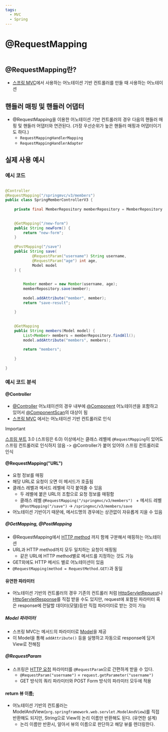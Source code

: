 ```yaml
---
tags:
  - MVC
  - Spring
---
```

# @RequestMapping

```table-of-contents
```

##  @RequestMapping란?

- [스프링 MVC](스프링%20MVC.md)에서 사용하는 어노테이션 기반 컨트롤러를 만들 때 사용하는 어노테이션


## 핸들러 매핑 및 핸들러 어댑터
- @RequestMapping을 이용한 어노테이션 기반 컨트롤러의 경우 다음의 핸들러 매핑 및 핸들러 어댑터와 연관된다. (가장 우선순위가 높은 핸들러 매핑과 어댑터이기도 하다.)
	- `RequestMappingHandlerMapping`
	- `RequestMappingHandlerAdapter`


## 실제 사용 예시

### 예시 코드

```java

@Controller  
@RequestMapping("/springmvc/v3/members")  
public class SpringMemberControllerV3 {  
  
    private final MemberRepository memberRepository = MemberRepository.getInstance();  
  
  
    @GetMapping("/new-form")  
    public String newForm() {  
        return "new-form";  
    }  
  
    @PostMapping("/save")  
    public String save(  
            @RequestParam("username") String username,  
            @RequestParam("age") int age,  
            Model model  
    ) {  
  
  
        Member member = new Member(username, age);  
        memberRepository.save(member);  
  
        model.addAttribute("member", member);  
        return "save-result";  
  
    }  
  
  
    @GetMapping  
    public String members(Model model) {  
        List<Member> members = memberRepository.findAll();  
        model.addAttribute("members", members);  
  
        return "members";  
  
    }  
  
}
```


### 예시 코드 분석

#### @Controller
- [@Controller](../../미완성%20문서/Controller.md) 어노테이션의 경우 내부에 [@Component](../../미완성%20문서/@Component.md) 어노테이션을 포함하고 있어서 [@ComponentScan](../@ComponentScan.md)의 대상이 됨
- [스프링 MVC](스프링%20MVC.md) 에서는 어노테이션 기반 컨트롤러로 인식

> [!important]
> [스프링 부트](../../미완성%20문서/SpringBoot.md) 3.0 (스프링은 6.0) 이상에서는 클래스 레벨에 `@RequestMapping`이 있어도 스프링 컨트롤러로 인식하지 않음 -> @Controller가 붙어 있어야 스프링 컨트롤러로 인식

#### @RequestMapping("URL")
- 요청 정보를 매핑
- 해당 URL로 요청이 오면 이 메서드가 호출됨
- 클래스 레벨과 메서드 레벨에 각각 붙여줄 수 있음
	- 두 레벨에 붙은 URL의 조합으로 요청 정보를 매핑함
	- 클래스 레벨 `@RequestMapping("/springmvc/v3/members") ` + 메서드 레벨 `@PostMapping("/save")` -> `/springmvc/v3/members/save`
- 어노테이션 기반이기 때문에, 메서드명의 경우에는 상관없이 자유롭게 지을 수 있음
##### @GetMapping, @PostMapping
- @RequestMapping에서 [HTTP method](../../CS/Web/HTTP%20method.md) 까지 함께 구분해서 매핑하는 어노테이션
- URL과 HTTP method까지 모두 일치하는 요청이 매핑됨
	- 같은 URL에 HTTP method별로 메서드를 지정하는 것도 가능
- GET외에도 HTTP 메서드 별로 어노테이션이 있음
- `@RequestMapping(method = RequestMethod.GET)`과 동일

#### 유연한 파라미터
- 어노테이션 기반의 컨트롤러의 경우 기존의 컨트롤러 처럼 [HttpServletRequest](HttpServletRequest.md)나 [HttpServletResponse](HttpServletResponse.md)를 직접 받을 수도 있지만, request에 포함된 파라미터 혹은 response에 전달할 데이터(모델)등만 직접 파라미터로 받는 것이 가능
##### Model 파라미터
- 스프링 MVC는 메서드의 파라미터로 [Model](../../미완성%20문서/Model.md)을 제공
- 이 Model을 통해 `addAttribute()` 등을 실행하고 자동으로 response에 담겨 View로 전해짐
##### @RequestParam
- 스프링은 [HTTP 요청](HttpServletRequest.md) 파라미터를 `@RequestParam`으로 간편하게 받을 수 있다.
	- `@RequestParam("username")` = `request.getParameter("username")`
	- GET 방식의 쿼리 파라미터와 POST Form 방식의 파라미터 모두에 적용

#### return 뷰 이름;
- 어노테이션 기반의 컨트롤러는 ModelAndView(`org.springframework.web.servlet.ModelAndView`)를 직접 반환해도 되지만, String으로 View의 논리 이름만 반환해도 된다. (유연한 설계)
	- 논리 이름만 반환시, 알아서 뷰의 이름으로 판단하고 해당 뷰를 렌더링한다.